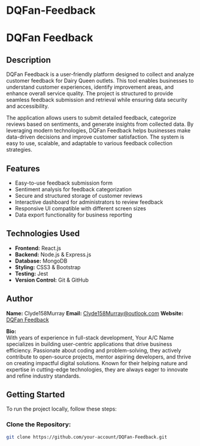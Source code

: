 # DQFan-Feedback
# DQFan Feedback

## Description

DQFan Feedback is a user-friendly platform designed to collect and analyze customer feedback for Dairy Queen outlets. This tool enables businesses to understand customer experiences, identify improvement areas, and enhance overall service quality. The project is structured to provide seamless feedback submission and retrieval while ensuring data security and accessibility.

The application allows users to submit detailed feedback, categorize reviews based on sentiments, and generate insights from collected data. By leveraging modern technologies, DQFan Feedback helps businesses make data-driven decisions and improve customer satisfaction. The system is easy to use, scalable, and adaptable to various feedback collection strategies.

## Features

- Easy-to-use feedback submission form
- Sentiment analysis for feedback categorization
- Secure and structured storage of customer reviews
- Interactive dashboard for administrators to review feedback
- Responsive UI compatible with different screen sizes
- Data export functionality for business reporting

## Technologies Used

- **Frontend:** React.js
- **Backend:** Node.js & Express.js
- **Database:** MongoDB
- **Styling:** CSS3 & Bootstrap
- **Testing:** Jest
- **Version Control:** Git & GitHub

## Author

**Name:** Clyde158Murray
**Email:** Clyde158Murray@outlook.com
**Website:** [DQFan Feedback](https://www-dqfanfeedback.com)

**Bio:**  
With years of experience in full-stack development, Your A/C Name specializes in building user-centric applications that drive business efficiency. Passionate about coding and problem-solving, they actively contribute to open-source projects, mentor aspiring developers, and thrive on creating impactful digital solutions. Known for their helping nature and expertise in cutting-edge technologies, they are always eager to innovate and refine industry standards.

## Getting Started

To run the project locally, follow these steps:

### Clone the Repository:
```sh
git clone https://github.com/your-account/DQFan-Feedback.git
